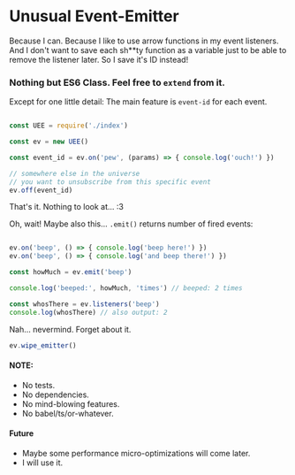 # Unusual Event-Emitter

Because I can. Because I like to use arrow functions in my event listeners. And I don't want to save each sh**ty function as a variable just to be able to remove the listener later. So I save it's ID instead!

### Nothing but ES6 Class. Feel free to `extend` from it.
Except for one little detail: The main feature is `event-id` for each event.

```javascript

const UEE = require('./index')

const ev = new UEE()

const event_id = ev.on('pew', (params) => { console.log('ouch!') })

// somewhere else in the universe
// you want to unsubscribe from this specific event
ev.off(event_id)

```

That's it. Nothing to look at... :3

Oh, wait! Maybe also this... `.emit()` returns number of fired events:

```javascript

ev.on('beep', () => { console.log('beep here!') })
ev.on('beep', () => { console.log('and beep there!') })

const howMuch = ev.emit('beep')

console.log('beeped:', howMuch, 'times') // beeped: 2 times

const whosThere = ev.listeners('beep') 
console.log(whosThere) // also output: 2

```


Nah... nevermind. Forget about it.
```javascript
ev.wipe_emitter()
```


#### NOTE:
- No tests.
- No dependencies.
- No mind-blowing features.
- No babel/ts/or-whatever.

#### Future
- Maybe some performance micro-optimizations will come later.
- I will use it.
